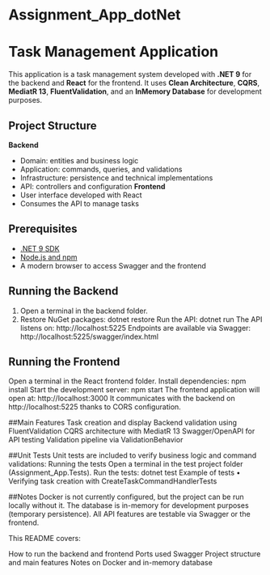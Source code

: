 # Assignment_App_dotNet
# Task Management Application
This application is a task management system developed with **.NET 9** for the backend and **React** for the frontend. It uses **Clean Architecture**, **CQRS**, **MediatR 13**, **FluentValidation**, and an **InMemory Database** for development purposes.

## Project Structure
**Backend**
  - Domain: entities and business logic
  - Application: commands, queries, and validations
  - Infrastructure: persistence and technical implementations
  - API: controllers and configuration
**Frontend**
  - User interface developed with React
  - Consumes the API to manage tasks

## Prerequisites
- [.NET 9 SDK](https://dotnet.microsoft.com/en-us/download/dotnet/9.0)
- [Node.js and npm](https://nodejs.org/)
- A modern browser to access Swagger and the frontend

## Running the Backend
1. Open a terminal in the backend folder.
2. Restore NuGet packages: dotnet restore
Run the API: dotnet run
The API listens on: http://localhost:5225
Endpoints are available via Swagger: http://localhost:5225/swagger/index.html

## Running the Frontend
Open a terminal in the React frontend folder.
Install dependencies: npm install
Start the development server:  npm start
The frontend application will open at: http://localhost:3000
It communicates with the backend on http://localhost:5225 thanks to CORS configuration.

##Main Features
Task creation and display
Backend validation using FluentValidation
CQRS architecture with MediatR 13
Swagger/OpenAPI for API testing
Validation pipeline via ValidationBehavior

##Unit Tests
Unit tests are included to verify business logic and command validations:
Running the tests
Open a terminal in the test project folder (Assignment_App.Tests).
Run the tests: dotnet test
Example of tests
•	Verifying task creation with CreateTaskCommandHandlerTests

##Notes
Docker is not currently configured, but the project can be run locally without it.
The database is in-memory for development purposes (temporary persistence).
All API features are testable via Swagger or the frontend.

This README covers:

How to run the backend and frontend
Ports used
Swagger
Project structure and main features
Notes on Docker and in-memory database
